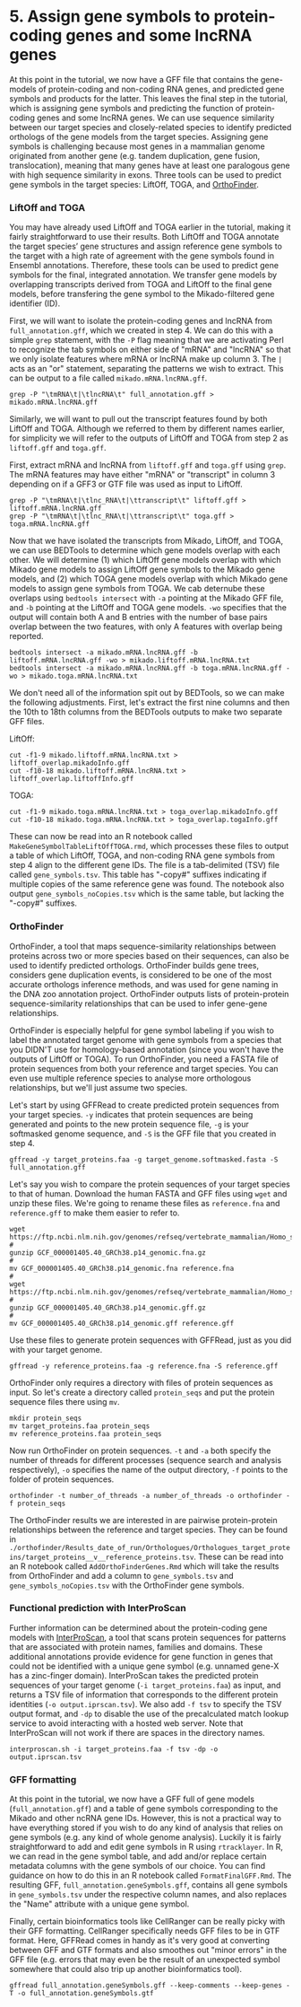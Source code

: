 # 5. Assign gene symbols to protein-coding genes and some lncRNA genes

At this point in the tutorial, we now have a GFF file that contains the gene-models of protein-coding and non-coding RNA genes, and predicted gene symbols and products for the latter. This leaves the final step in the tutorial, which is assigning gene symbols and predicting the function of protein-coding genes and some lncRNA genes. We can use sequence similarity between our target species and closely-related species to identify predicted orthologs of the gene models from the target species. Assigning gene symbols is challenging because most genes in a mammalian genome originated from another gene (e.g. tandem duplication, gene fusion, translocation), meaning that many genes have at least one paralogous gene with high sequence similarity in exons. Three tools can be used to predict gene symbols in the target species: LiftOff, TOGA, and [OrthoFinder](https://github.com/davidemms/OrthoFinder).

### LiftOff and TOGA

You may have already used LiftOff and TOGA earlier in the tutorial, making it fairly straightforward to use their results. Both LiftOff and TOGA annotate the target species’ gene structures and assign reference gene symbols to the target with a high rate of agreement with the gene symbols found in Ensembl annotations. Therefore, these tools can be used to predict gene symbols for the final, integrated annotation. We transfer gene models by overlapping transcripts derived from TOGA and LiftOff to the final gene models, before transfering the gene symbol to the Mikado-filtered gene identifier (ID).

First, we will want to isolate the protein-coding genes and lncRNA from `full_annotation.gff`, which we created in step 4. We can do this with a simple `grep` statement, with the `-P` flag meaning that we are activating Perl to recognize the tab symbols on either side of "mRNA" and "lncRNA" so that we only isolate features where mRNA or lncRNA make up column 3. The `|` acts as an "or" statement, separating the patterns we wish to extract. This can be output to a file called `mikado.mRNA.lncRNA.gff`.

```
grep -P "\tmRNA\t|\tlncRNA\t" full_annotation.gff > mikado.mRNA.lncRNA.gff
```

Similarly, we will want to pull out the transcript features found by both LiftOff and TOGA. Although we referred to them by different names earlier, for simplicity we will refer to the outputs of LiftOff and TOGA from step 2 as `liftoff.gff` and `toga.gff`.

First, extract mRNA and lncRNA from `liftoff.gff` and `toga.gff` using `grep`. The mRNA features may have either "mRNA" or "transcript" in column 3 depending on if a GFF3 or GTF file was used as input to LiftOff.

```
grep -P "\tmRNA\t|\tlnc_RNA\t|\ttranscript\t" liftoff.gff > liftoff.mRNA.lncRNA.gff
grep -P "\tmRNA\t|\tlnc_RNA\t|\ttranscript\t" toga.gff > toga.mRNA.lncRNA.gff
```

Now that we have isolated the transcripts from Mikado, LiftOff, and TOGA, we can use BEDTools to determine which gene models overlap with each other. We will determine (1) which LiftOff gene models overlap with which Mikado gene models to assign LiftOff gene symbols to the Mikado gene models, and (2) which TOGA gene models overlap with which Mikado gene models to assign gene symbols from TOGA. We cab deternube these overlaps using `bedtools intersect` with `-a` pointing at the Mikado GFF file, and `-b` pointing at the LiftOff and TOGA gene models. `-wo` specifies that the output will contain both A and B entries with the number of base pairs overlap between the two features, with only A features with overlap being reported.

```
bedtools intersect -a mikado.mRNA.lncRNA.gff -b liftoff.mRNA.lncRNA.gff -wo > mikado.liftoff.mRNA.lncRNA.txt
bedtools intersect -a mikado.mRNA.lncRNA.gff -b toga.mRNA.lncRNA.gff -wo > mikado.toga.mRNA.lncRNA.txt
```

We don't need all of the information spit out by BEDTools, so we can make the following adjustments. First, let's extract the first nine columns and then the 10th to 18th columns from the BEDTools outputs to make two separate GFF files.

LiftOff:

```
cut -f1-9 mikado.liftoff.mRNA.lncRNA.txt > liftoff_overlap.mikadoInfo.gff
cut -f10-18 mikado.liftoff.mRNA.lncRNA.txt > liftoff_overlap.liftoffInfo.gff
```

TOGA:

```
cut -f1-9 mikado.toga.mRNA.lncRNA.txt > toga_overlap.mikadoInfo.gff
cut -f10-18 mikado.toga.mRNA.lncRNA.txt > toga_overlap.togaInfo.gff
```

These can now be read into an R notebook called `MakeGeneSymbolTableLiftOffTOGA.rmd`, which processes these files to output a table of which LiftOff, TOGA, and non-coding RNA gene symbols from step 4 align to the different gene IDs. The file is a tab-delimited (TSV) file called `gene_symbols.tsv`. This table has "-copy#" suffixes indicating if multiple copies of the same reference gene was found. The notebook also output `gene_symbols_noCopies.tsv` which is the same table, but lacking the "-copy#" suffixes.

### OrthoFinder

OrthoFinder, a tool that maps sequence-similarity relationships between proteins across two or more species based on their sequences, can also be used to identify predicted orthologs. OrthoFinder builds gene trees, considers gene duplication events, is considered to be one of the most accurate orthologs inference methods, and was used for gene naming in the DNA zoo annotation project. OrthoFinder outputs lists of protein-protein sequence-similarity relationships that can be used to infer gene-gene relationships.

OrthoFinder is especially helpful for gene symbol labeling if you wish to label the annotated target genome with gene symbols from a species that you DIDN'T use for homology-based annotation (since you won't have the outputs of LiftOff or TOGA). To run OrthoFinder, you need a FASTA file of protein sequences from both your reference and target species. You can even use multiple reference species to analyse more orthologous relationships, but we'll just assume two species.

Let's start by using GFFRead to create predicted protein sequences from your target species. `-y` indicates that protein sequences are being generated and points to the new protein sequence file, `-g` is your softmasked genome sequence, and `-S` is the GFF file that you created in step 4.

```
gffread -y target_proteins.faa -g target_genome.softmasked.fasta -S full_annotation.gff
```

Let's say you wish to compare the protein sequences of your target species to that of human. Download the human FASTA and GFF files using `wget` and unzip these files. We're going to rename these files as `reference.fna` and `reference.gff` to make them easier to refer to.

```
wget https://ftp.ncbi.nlm.nih.gov/genomes/refseq/vertebrate_mammalian/Homo_sapiens/reference/GCF_000001405.40_GRCh38.p14/GCF_000001405.40_GRCh38.p14_genomic.fna.gz
#
gunzip GCF_000001405.40_GRCh38.p14_genomic.fna.gz
#
mv GCF_000001405.40_GRCh38.p14_genomic.fna reference.fna
#
wget https://ftp.ncbi.nlm.nih.gov/genomes/refseq/vertebrate_mammalian/Homo_sapiens/reference/GCF_000001405.40_GRCh38.p14/GCF_000001405.40_GRCh38.p14_genomic.gff.gz
#
gunzip GCF_000001405.40_GRCh38.p14_genomic.gff.gz
#
mv GCF_000001405.40_GRCh38.p14_genomic.gff reference.gff
```

Use these files to generate protein sequences with GFFRead, just as you did with your target genome.

```
gffread -y reference_proteins.faa -g reference.fna -S reference.gff
```

OrthoFinder only requires a directory with files of protein sequences as input. So let's create a directory called `protein_seqs` and put the protein sequence files there using `mv`.

```
mkdir protein_seqs
mv target_proteins.faa protein_seqs
mv reference_proteins.faa protein_seqs
```

Now run OrthoFinder on protein sequences. `-t` and `-a` both specify the number of threads for different processes (sequence search and analysis respectively), `-o` specifies the name of the output directory, `-f` points to the folder of protein sequences.

```
orthofinder -t number_of_threads -a number_of_threads -o orthofinder -f protein_seqs
```

The OrthoFinder results we are interested in are pairwise protein-protein relationships between the reference and target species. They can be found in `./orthofinder/Results_date_of_run/Orthologues/Orthologues_target_proteins/target_proteins__v__reference_proteins.tsv`. These can be read into an R notebook called `AddOrthoFinderGenes.Rmd` which will take the results from OrthoFinder and add a column to `gene_symbols.tsv` and `gene_symbols_noCopies.tsv` with the OrthoFinder gene symbols.

### Functional prediction with InterProScan

Further information can be determined about the protein-coding gene models with [InterProScan](https://www.ebi.ac.uk/interpro/about/interproscan/), a tool that scans protein sequences for patterns that are associated with protein names, families and domains. These additional annotations provide evidence for gene function in genes that could not be identified with a unique gene symbol (e.g. unnamed gene-X has a zinc-finger domain). InterProScan takes the predicted protein sequences of your target genome (`-i target_proteins.faa`) as input, and returns a TSV file of information that corresponds to the different protein identities (`-o output.iprscan.tsv`). We also add `-f tsv` to specify the TSV output format, and `-dp` to disable the use of the precalculated match lookup service to avoid interacting with a hosted web server. Note that InterProScan will not work if there are spaces in the directory names.

```
interproscan.sh -i target_proteins.faa -f tsv -dp -o output.iprscan.tsv
```

### GFF formatting

At this point in the tutorial, we now have a GFF full of gene models (`full_annotation.gff`) and a table of gene symbols corresponding to the Mikado and other ncRNA gene IDs. However, this is not a practical way to have everything stored if you wish to do any kind of analysis that relies on gene symbols (e.g. any kind of whole genome analysis). Luckily it is fairly straightforward to add and edit gene symbols in R using `rtracklayer`. In R, we can read in the gene symbol table, and add and/or replace certain metadata columns with the gene symbols of our choice. You can find guidance on how to do this in an R notebook called `FormatFinalGFF.Rmd`. The resulting GFF, `full_annotation.geneSymbols.gff`, contains all gene symbols in `gene_symbols.tsv` under the respective column names, and also replaces the "Name" attribute with a unique gene symbol.

Finally, certain bioinformatics tools like CellRanger can be really picky with their GFF formatting. CellRanger specifically needs GFF files to be in GTF format. Here, GFFRead comes in handy as it's very good at converting between GFF and GTF formats and also smoothes out "minor errors" in the GFF file (e.g. errors that may even be the result of an unexpected symbol somewhere that could also trip up another bioinformatics tool).

```
gffread full_annotation.geneSymbols.gff --keep-comments --keep-genes -T -o full_annotation.geneSymbols.gtf
```


